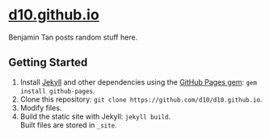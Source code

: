 # [d10.github.io](https://d10.github.io/)

Benjamin Tan posts random stuff here.

## Getting Started

1. Install [Jekyll](https://jekyllrb.com/) and other dependencies using the [GitHub Pages gem](https://github.com/github/pages-gem): `gem install github-pages`.
2. Clone this repository: `git clone https://github.com/d10/d10.github.io`.
3. Modify files.
4. Build the static site with Jekyll: `jekyll build`.  
   Built files are stored in `_site`.
